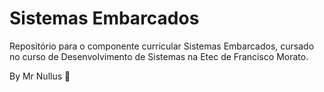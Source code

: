 # Sistemas Embarcados

Repositório para o componente curricular Sistemas Embarcados, cursado no curso de Desenvolvimento de Sistemas na Etec de Francisco Morato.

By Mr Nullus 💜
